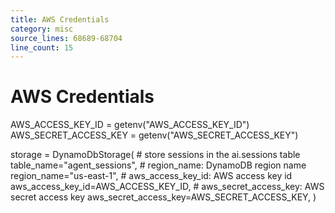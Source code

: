 ```yaml
---
title: AWS Credentials
category: misc
source_lines: 68689-68704
line_count: 15
---
```


# AWS Credentials
AWS_ACCESS_KEY_ID = getenv("AWS_ACCESS_KEY_ID")
AWS_SECRET_ACCESS_KEY = getenv("AWS_SECRET_ACCESS_KEY")

storage = DynamoDbStorage(
    # store sessions in the ai.sessions table
    table_name="agent_sessions",
    # region_name: DynamoDB region name
    region_name="us-east-1",
    # aws_access_key_id: AWS access key id
    aws_access_key_id=AWS_ACCESS_KEY_ID,
    # aws_secret_access_key: AWS secret access key
    aws_secret_access_key=AWS_SECRET_ACCESS_KEY,
)

